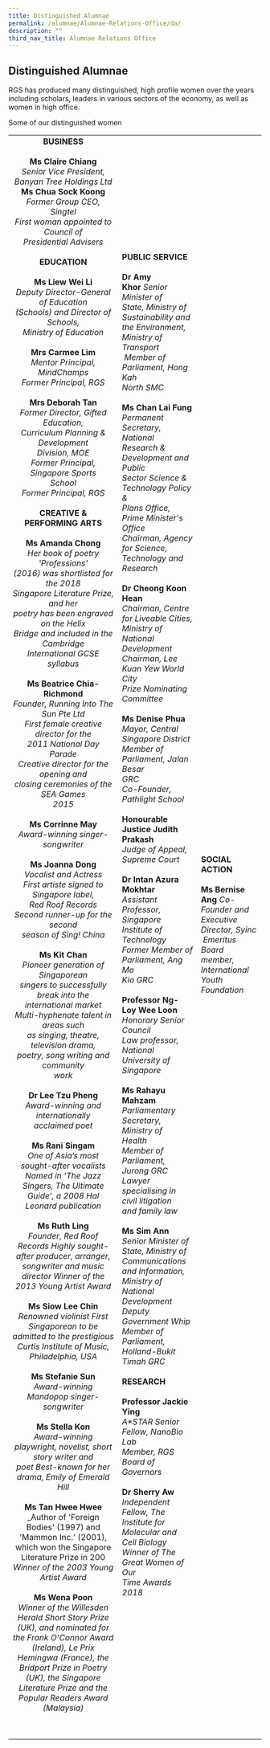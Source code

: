 ```yaml
---
title: Distinguished Alumnae
permalink: /alumnae/Alumnae-Relations-Office/da/
description: ""
third_nav_title: Alumnae Relations Office
---
```

## Distinguished Alumnae

RGS has produced many distinguished, high profile women over the years including scholars, leaders in various sectors of the economy, as well as women in high office.

Some of our distinguished women

|   |   |   |
|:-:|---|---|
| **BUSINESS**<br><br>**Ms Claire Chiang**  <br>_Senior Vice President, Banyan Tree Holdings Ltd_  <br>**Ms Chua Sock Koong**  <br>_Former Group CEO, Singtel  <br>First woman appointed to Council of <br>Presidential Advisers_ <br><br> **EDUCATION**<br><br>**Ms Liew Wei Li**<br>_Deputy Director-General of Education_<br>_(Schools) and Director of Schools,_<br>_Ministry of Education_<br><br>**Mrs Carmee Lim**<br>_Mentor Principal, MindChamps_<br>_Former Principal, RGS_<br><br>**Mrs Deborah Tan**<br>_Former Director, Gifted Education,_<br>_Curriculum Planning & Development_<br>_Division, MOE_<br>_Former Principal, Singapore Sports_<br>_School_<br>_Former Principal, RGS_<br><br> **CREATIVE & PERFORMING ARTS**<br><br>**Ms Amanda Chong**<br>_Her book of poetry 'Professions'_<br>_(2016) was shortlisted for the 2018_<br>_Singapore Literature Prize, and her_<br>_poetry has been engraved on the Helix_<br>_Bridge and included in the Cambridge_<br>_International GCSE syllabus_<br><br>**Ms Beatrice Chia-Richmond**<br>_Founder, Running Into The Sun Pte Ltd_<br>_First female creative director for the_<br>_2011 National Day Parade_<br>_Creative director for the opening and_<br>_closing ceremonies of the SEA Games_<br>_2015_<br><br>**Ms Corrinne May**<br>_Award-winning singer-songwriter_<br><br>**Ms Joanna Dong**<br>_Vocalist and Actress_<br>_First artiste signed to Singapore label,_<br>_Red Roof Records_<br>_Second runner-up for the second_<br>_season of Sing! China_<br><br>**Ms Kit Chan**<br>_Pioneer generation of Singaporean_<br>_singers to successfully break into the_<br>_international market_<br>_Multi-hyphenate talent in areas such_<br>_as singing, theatre, television drama,_<br>_poetry, song writing and community_<br>_work_<br><br>**Dr Lee Tzu Pheng**<br>_Award-winning and internationally_<br>_acclaimed poet_<br><br>**Ms Rani Singam**<br>_One of Asia’s most sought-after vocalists Named in ‘The Jazz Singers, The Ultimate Guide’, a 2008 Hal Leonard publication_<br><br>**Ms Ruth Ling**<br>_Founder, Red Roof Records Highly sought-after producer, arranger, songwriter and music director_ _Winner of the 2013 Young Artist Award_<br><br>**Ms Siow Lee Chin**<br>_Renowned violinist_ _First Singaporean to be admitted to the prestigious Curtis Institute of Music, Philadelphia, USA_<br><br>**Ms Stefanie Sun**<br>_Award-winning Mandopop singer-_<br>_songwriter_<br><br>**Ms Stella Kon**<br>_Award-winning playwright, novelist, short story writer and poet_ _Best-known for her drama, Emily of Emerald Hill_<br><br>**Ms Tan Hwee Hwee**<br>_Author of 'Foreign Bodies' (1997) and 'Mammon Inc.' (2001), which won the Singapore Literature Prize in 200 _Winner of the 2003 Young Artist Award_<br><br> **Ms Wena Poon**<br>_Winner of the Willesden Herald Short Story Prize (UK), and nominated for the Frank O'Connor Award (Ireland), Le Prix Hemingwa (France), the Bridport Prize in Poetry (UK), the Singapore Literature Prize and the Popular Readers Award (Malaysia)_ | **PUBLIC SERVICE**<br><br>**Dr Amy Khor** _Senior Minister of<br> State, Ministry of Sustainability and the Environment, <br>Ministry of Transport_<br> _Member of Parliament, Hong Kah<br> North SMC_ <br><br>**Ms Chan Lai Fung**<br>_Permanent Secretary, National_<br>_Research & Development and Public_<br>_Sector Science & Technology Policy &_<br>_Plans Office, Prime Minister's Office_<br>_Chairman, Agency for Science,_<br>_Technology and Research_<br><br>**Dr Cheong Koon Hean**<br>_Chairman, Centre for Liveable Cities,_<br>_Ministry of National Development_<br>_Chairman, Lee Kuan Yew World City_<br>_Prize Nominating Committee_<br><br>**Ms Denise Phua**<br>_Mayor, Central Singapore District_<br>_Member of Parliament, Jalan Besar_<br>_GRC_<br>_Co-Founder, Pathlight School_<br><br>**Honourable Justice Judith Prakash**<br>_Judge of Appeal, Supreme Court_<br><br>**Dr Intan Azura Mokhtar**<br>_Assistant Professor, Singapore_<br>_Institute of Technology_<br>_Former Member of Parliament, Ang Mo_<br>_Kio GRC_<br><br>**Professor Ng-Loy Wee Loon**<br>_Honorary Senior Council_<br>_Law professor, National University of_<br>_Singapore_<br><br>**Ms Rahayu Mahzam**<br>_Parliamentary Secretary, Ministry of_<br>_Health_<br>_Member of Parliament, Jurong GRC_<br>_Lawyer specialising in civil litigation_<br>_and family law_<br><br>**Ms Sim Ann**<br>_Senior Minister of State, Ministry of_<br>_Communications and Information,_<br>_Ministry of National Development_<br>_Deputy Government Whip_<br>_Member of Parliament, Holland-Bukit_<br>_Timah GRC_<br><br>**RESEARCH**<br><br>**Professor Jackie Ying**<br>_A\*STAR Senior Fellow, NanoBio Lab_<br>_Member, RGS Board of Governors_<br><br>**Dr Sherry Aw**<br>_Independent Fellow, The Institute for_<br>_Molecular and Cell Biology_<br>_Winner of The Great Women of Our_<br>_Time Awards 2018_ | **SOCIAL ACTION**<br><br>**Ms Bernise Ang** _Co-Founder and Executive Director, Syinc<br> Emeritus Board member, International Youth Foundation_  |
|   |   |   |
|   |   |   |
|   |   |   |
|   |   |   |
|   |   |   |
|   |   |   |
|   |   |   |
|   |   |   |